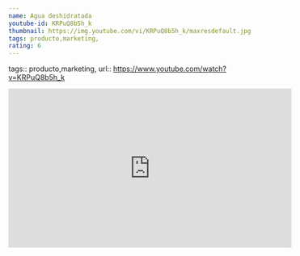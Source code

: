```yaml
---
name: Agua deshidratada
youtube-id: KRPuQ8b5h_k
thumbnail: https://img.youtube.com/vi/KRPuQ8b5h_k/maxresdefault.jpg
tags: producto,marketing,
rating: 6
---
```

tags:: producto,marketing,
url:: https://www.youtube.com/watch?v=KRPuQ8b5h_k

<iframe width='560' height='315' src='https://www.youtube.com/embed/KRPuQ8b5h_k' title='YouTube video player' frameborder='0' allow='accelerometer; autoplay; clipboard-write; encrypted-media; gyroscope; picture-in-picture; web-share' allowfullscreen></iframe>



